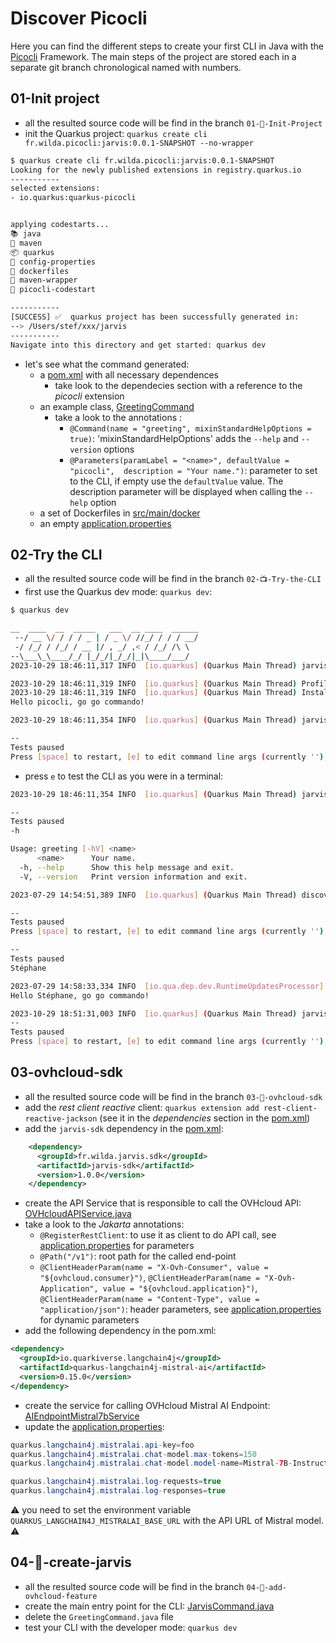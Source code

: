 # Discover Picocli

Here you can find the different steps to create your first CLI in Java with the [Picocli](https://picocli.info/) Framework.
The main steps of the project are stored each in a separate git branch chronological named with numbers.

## 01-Init project
 - all the resulted source code will be find in the branch `01-🎉-Init-Project`
 - init the Quarkus project: `quarkus create cli fr.wilda.picocli:jarvis:0.0.1-SNAPSHOT --no-wrapper`
```bash
$ quarkus create cli fr.wilda.picocli:jarvis:0.0.1-SNAPSHOT  
Looking for the newly published extensions in registry.quarkus.io
-----------
selected extensions: 
- io.quarkus:quarkus-picocli


applying codestarts...
📚 java
🔨 maven
📦 quarkus
📝 config-properties
🔧 dockerfiles
🔧 maven-wrapper
🚀 picocli-codestart

-----------
[SUCCESS] ✅  quarkus project has been successfully generated in:
--> /Users/stef/xxx/jarvis
-----------
Navigate into this directory and get started: quarkus dev
```
  - let's see what the command generated:
    - a [pom.xml](pom.xml) with all necessary dependences
      - take look to the dependecies section with a reference to the *picocli* extension
    - an example class, [GreetingCommand](./src/main/java/fr/wilda/picocli/GreetingCommand.java)
      - take a look to the annotations : 
        - `@Command(name = "greeting", mixinStandardHelpOptions = true)`: 'mixinStandardHelpOptions' adds the `--help` and `--version` options
        - `@Parameters(paramLabel = "<name>", defaultValue = "picocli",  description = "Your name.")`: parameter to set to the CLI, if empty use the `defaultValue` value. The description parameter will be displayed when calling the `--help` option
    - a set of Dockerfiles in [src/main/docker](./src/main/docker/)
    - an empty [application.properties](./src/main/resources/application.properties) 

## 02-Try the CLI

 - all the resulted source code will be find in the branch `02-📺-Try-the-CLI`
 - first use the Quarkus dev mode: `quarkus dev`:
```bash
$ quarkus dev

__  ____  __  _____   ___  __ ____  ______ 
 --/ __ \/ / / / _ | / _ \/ //_/ / / / __/ 
 -/ /_/ / /_/ / __ |/ , _/ ,< / /_/ /\ \   
--\___\_\____/_/ |_/_/|_/_/|_|\____/___/   
2023-10-29 18:46:11,317 INFO  [io.quarkus] (Quarkus Main Thread) jarvis 0.0.1-SNAPSHOT on JVM (powered by Quarkus 3.5.0) started in 0.497s. 

2023-10-29 18:46:11,319 INFO  [io.quarkus] (Quarkus Main Thread) Profile dev activated. Live Coding activated.
2023-10-29 18:46:11,319 INFO  [io.quarkus] (Quarkus Main Thread) Installed features: [cdi, picocli]
Hello picocli, go go commando!

2023-10-29 18:46:11,354 INFO  [io.quarkus] (Quarkus Main Thread) jarvis stopped in 0.002s

--
Tests paused
Press [space] to restart, [e] to edit command line args (currently ''), [r] to resume testing, [o] Toggle test output, [:] for the terminal, [h] for more options>
```
 - press `e` to test the CLI as you were in a terminal:
```bash
2023-10-29 18:46:11,354 INFO  [io.quarkus] (Quarkus Main Thread) jarvis stopped in 0.002s

--
Tests paused
-h

Usage: greeting [-hV] <name>
      <name>      Your name.
  -h, --help      Show this help message and exit.
  -V, --version   Print version information and exit.

2023-07-29 14:54:51,389 INFO  [io.quarkus] (Quarkus Main Thread) discover-picocli stopped in 0.000s

--
Tests paused
Press [space] to restart, [e] to edit command line args (currently ''), [r] to resume testing, [o] Toggle test output, [:] for the terminal, [h] for more options>

--
Tests paused
Stéphane

2023-07-29 14:58:33,334 INFO  [io.qua.dep.dev.RuntimeUpdatesProcessor] (Aesh InputStream Reader) Live reload total time: 0.097s 
Hello Stéphane, go go commando!

2023-10-29 18:51:31,003 INFO  [io.quarkus] (Quarkus Main Thread) jarvis stopped in 0.000s
--
Tests paused
Press [space] to restart, [e] to edit command line args (currently ''), [r] to resume testing, [o] Toggle test output, [:] for the terminal, [h] for more options>
```

## 03-ovhcloud-sdk

 - all the resulted source code will be find in the branch `03-🔗-ovhcloud-sdk`
 - add the _rest client reactive_ client: `quarkus extension add rest-client-reactive-jackson` (see it in the _dependencies_ section in the [pom.xml](./pom.xml))
 - add the `jarvis-sdk` dependency in the [pom.xml](./pom.xml):
```xml
    <dependency>
      <groupId>fr.wilda.jarvis.sdk</groupId>
      <artifactId>jarvis-sdk</artifactId>
      <version>1.0.0</version>
    </dependency>
```
  - create the API Service that is responsible to call the OVHcloud API: [OVHcloudAPIService.java](./src/main/java/fr/wilda/picocli/sdk/OVHcloudAPIService.java)
  - take a look to the _Jakarta_ annotations:
    - `@RegisterRestClient`: to use it as client to do API call, see [application.properties](./src/main/resources/application.properties) for parameters
    - `@Path("/v1")`: root path for the called end-point
    - `@ClientHeaderParam(name = "X-Ovh-Consumer", value = "${ovhcloud.consumer}")`, `@ClientHeaderParam(name = "X-Ovh-Application", value = "${ovhcloud.application}")`, `@ClientHeaderParam(name = "Content-Type", value = "application/json")`: header parameters, see [application.properties](./src/main/resources/application.properties) for dynamic parameters
 - add the following dependency in the pom.xml:
```xml
<dependency>
  <groupId>io.quarkiverse.langchain4j</groupId>
  <artifactId>quarkus-langchain4j-mistral-ai</artifactId>
  <version>0.15.0</version>
</dependency>
```
 - create the service for calling OVHcloud Mistral AI Endpoint: [AIEndpointMistral7bService](./src/main/java/fr/wilda/picocli/sdk/ai/AIEndpointMistral7bService.java) 
 - update the [application.properties](./src/main/resources/application.properties):
```java
quarkus.langchain4j.mistralai.api-key=foo
quarkus.langchain4j.mistralai.chat-model.max-tokens=150
quarkus.langchain4j.mistralai.chat-model.model-name=Mistral-7B-Instruct-v0.2

quarkus.langchain4j.mistralai.log-requests=true
quarkus.langchain4j.mistralai.log-responses=true
```
 ⚠️ you need to set the environment variable `QUARKUS_LANGCHAIN4J_MISTRALAI_BASE_URL` with the API URL of Mistral model. ⚠️

## 04-🤖-create-jarvis

 - all the resulted source code will be find in the branch `04-🤖-add-ovhcloud-feature`
 - create the main entry point for the CLI: [JarvisCommand.java](./src/main/java/fr/wilda/picocli/JarvisCommand.java)
 - delete the `GreetingCommand.java` file
 - test your CLI with the developer mode: `quarkus dev`
